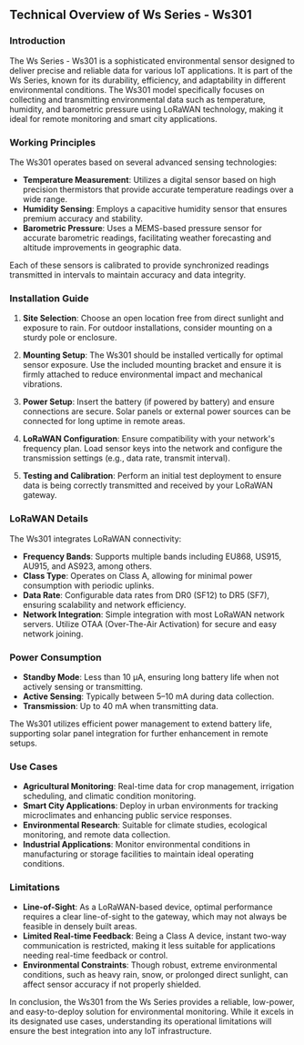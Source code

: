## Technical Overview of Ws Series - Ws301

### Introduction
The Ws Series - Ws301 is a sophisticated environmental sensor designed to deliver precise and reliable data for various IoT applications. It is part of the Ws Series, known for its durability, efficiency, and adaptability in different environmental conditions. The Ws301 model specifically focuses on collecting and transmitting environmental data such as temperature, humidity, and barometric pressure using LoRaWAN technology, making it ideal for remote monitoring and smart city applications.

### Working Principles

The Ws301 operates based on several advanced sensing technologies:
- **Temperature Measurement**: Utilizes a digital sensor based on high precision thermistors that provide accurate temperature readings over a wide range.
- **Humidity Sensing**: Employs a capacitive humidity sensor that ensures premium accuracy and stability.
- **Barometric Pressure**: Uses a MEMS-based pressure sensor for accurate barometric readings, facilitating weather forecasting and altitude improvements in geographic data.

Each of these sensors is calibrated to provide synchronized readings transmitted in intervals to maintain accuracy and data integrity.

### Installation Guide

1. **Site Selection**: Choose an open location free from direct sunlight and exposure to rain. For outdoor installations, consider mounting on a sturdy pole or enclosure.
   
2. **Mounting Setup**: The Ws301 should be installed vertically for optimal sensor exposure. Use the included mounting bracket and ensure it is firmly attached to reduce environmental impact and mechanical vibrations.
   
3. **Power Setup**: Insert the battery (if powered by battery) and ensure connections are secure. Solar panels or external power sources can be connected for long uptime in remote areas.
   
4. **LoRaWAN Configuration**: Ensure compatibility with your network's frequency plan. Load sensor keys into the network and configure the transmission settings (e.g., data rate, transmit interval).

5. **Testing and Calibration**: Perform an initial test deployment to ensure data is being correctly transmitted and received by your LoRaWAN gateway.

### LoRaWAN Details

The Ws301 integrates LoRaWAN connectivity:
- **Frequency Bands**: Supports multiple bands including EU868, US915, AU915, and AS923, among others.
- **Class Type**: Operates on Class A, allowing for minimal power consumption with periodic uplinks.
- **Data Rate**: Configurable data rates from DR0 (SF12) to DR5 (SF7), ensuring scalability and network efficiency.
- **Network Integration**: Simple integration with most LoRaWAN network servers. Utilize OTAA (Over-The-Air Activation) for secure and easy network joining.

### Power Consumption

- **Standby Mode**: Less than 10 μA, ensuring long battery life when not actively sensing or transmitting.
- **Active Sensing**: Typically between 5–10 mA during data collection.
- **Transmission**: Up to 40 mA when transmitting data.

The Ws301 utilizes efficient power management to extend battery life, supporting solar panel integration for further enhancement in remote setups.

### Use Cases

- **Agricultural Monitoring**: Real-time data for crop management, irrigation scheduling, and climatic condition monitoring.
- **Smart City Applications**: Deploy in urban environments for tracking microclimates and enhancing public service responses.
- **Environmental Research**: Suitable for climate studies, ecological monitoring, and remote data collection.
- **Industrial Applications**: Monitor environmental conditions in manufacturing or storage facilities to maintain ideal operating conditions.

### Limitations

- **Line-of-Sight**: As a LoRaWAN-based device, optimal performance requires a clear line-of-sight to the gateway, which may not always be feasible in densely built areas.
- **Limited Real-time Feedback**: Being a Class A device, instant two-way communication is restricted, making it less suitable for applications needing real-time feedback or control.
- **Environmental Constraints**: Though robust, extreme environmental conditions, such as heavy rain, snow, or prolonged direct sunlight, can affect sensor accuracy if not properly shielded.

In conclusion, the Ws301 from the Ws Series provides a reliable, low-power, and easy-to-deploy solution for environmental monitoring. While it excels in its designated use cases, understanding its operational limitations will ensure the best integration into any IoT infrastructure.